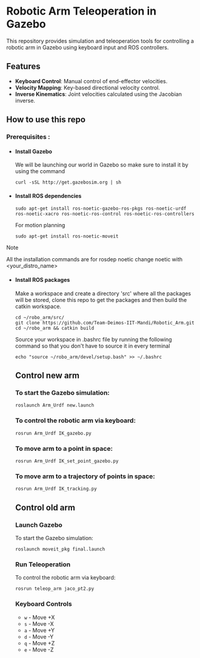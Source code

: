 # Robotic Arm Teleoperation in Gazebo
This repository provides simulation and teleoperation tools for controlling a robotic arm in Gazebo using keyboard input and ROS controllers.

## Features
- **Keyboard Control**: Manual control of end-effector velocities.
- **Velocity Mapping**: Key-based directional velocity control.
- **Inverse Kinematics**: Joint velocities calculated using the Jacobian inverse.

## How to use this repo
### Prerequisites :
- #### Install Gazebo
  We will be launching our world in Gazebo so make sure to install it by using the command 
  ```
  curl -sSL http://get.gazebosim.org | sh
  ```
- #### Install ROS dependencies

  ```
  sudo apt-get install ros-noetic-gazebo-ros-pkgs ros-noetic-urdf ros-noetic-xacro ros-noetic-ros-control ros-noetic-ros-controllers
  ```
  For motion planning
  ```
  sudo apt-get install ros-noetic-moveit
  ```
  
> [!NOTE]
> All the installation commands are for rosdep noetic change noetic with <your_distro_name>

- #### Install ROS packages
  Make a workspace and create a directory 'src' where all the packages will be stored, clone this repo to get the packages and then build the catkin workspace.
  ```
  cd ~/robo_arm/src/
  git clone https://github.com/Team-Deimos-IIT-Mandi/Robotic_Arm.git
  cd ~/robo_arm && catkin build
  ```
  Source your workspace in .bashrc file by running the following command so that you don't have to source it in every terminal
  ```
  echo "source ~/robo_arm/devel/setup.bash" >> ~/.bashrc
  ```

  ## Control new arm

  ### To start the Gazebo simulation:
  
  ```
  roslaunch Arm_Urdf new.launch
  ```

  ### To control the robotic arm via keyboard:
  
  ```
  rosrun Arm_Urdf IK_gazebo.py
  ```

  ### To move arm to a point in space:

  ```
  rosrun Arm_Urdf IK_set_point_gazebo.py
  ```
  ### To move arm to a trajectory of points in space:
  
  ```
  rosrun Arm_Urdf IK_tracking.py
  ```
  
  ## Control old arm

  ### Launch Gazebo
  To start the Gazebo simulation:
  
  ```
  roslaunch moveit_pkg final.launch
  ```
  ### Run Teleoperation
  To control the robotic arm via keyboard:
  
  ```
  rosrun teleop_arm jaco_pt2.py
  ```

  ### Keyboard Controls
  - `w` - Move +X
  - `s` - Move -X
  - `a` - Move +Y
  - `d` - Move -Y
  - `q` - Move +Z
  - `e` - Move -Z

